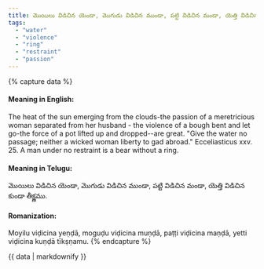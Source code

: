 ```yaml
---
title: మొయిలు విడిచిన యెండా, మొగుడు విడిచిన ముండా, పట్టి విడిచిన మండా, యెత్తి విడిచిన కుండా తీక్ష్ణము.
tags:
  - "water"
  - "violence"
  - "ring"
  - "restraint"
  - "passion"
---
```


{% capture data %}
#### Meaning in English:
The heat of the sun emerging from the clouds-the passion of a meretricious woman separated from her husband - the violence of a bough bent and let go-the force of a pot lifted up and dropped--are great.
"Give the water no passage; neither a wicked woman liberty to gad abroad." Ecceliasticus xxv. 25.
A man under no restraint is a bear without a ring.

#### Meaning in Telugu:
మొయిలు విడిచిన యెండా, మొగుడు విడిచిన ముండా, పట్టి విడిచిన మండా, యెత్తి విడిచిన కుండా తీక్ష్ణము.

#### Romanization:
Moyilu viḍicina yeṇḍā, moguḍu viḍicina muṇḍā, paṭṭi viḍicina maṇḍā, yetti viḍicina kuṇḍā tīkṣṇamu.
{% endcapture %}

{{ data | markdownify }}

